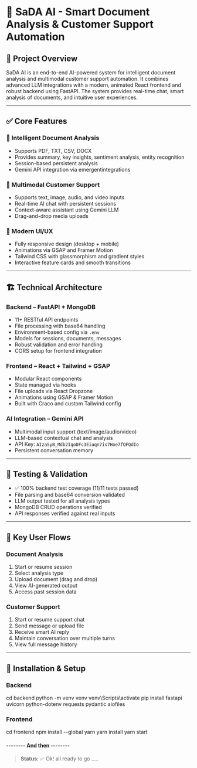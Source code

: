 # 🎉 SaDA AI - Smart Document Analysis & Customer Support Automation

## 🚀 Project Overview

SaDA AI is an end-to-end AI-powered system for intelligent document analysis and multimodal customer support automation. It combines advanced LLM integrations with a modern, animated React frontend and robust backend using FastAPI. The system provides real-time chat, smart analysis of documents, and intuitive user experiences.

---

## ✅ Core Features

### 📂 Intelligent Document Analysis
- Supports PDF, TXT, CSV, DOCX
- Provides summary, key insights, sentiment analysis, entity recognition
- Session-based persistent analysis
- Gemini API integration via emergentintegrations

### 💬 Multimodal Customer Support
- Supports text, image, audio, and video inputs
- Real-time AI chat with persistent sessions
- Context-aware assistant using Gemini LLM
- Drag-and-drop media uploads

### 🎨 Modern UI/UX
- Fully responsive design (desktop + mobile)
- Animations via GSAP and Framer Motion
- Tailwind CSS with glassmorphism and gradient styles
- Interactive feature cards and smooth transitions

---

## 🏗️ Technical Architecture

### Backend – FastAPI + MongoDB
- 11+ RESTful API endpoints
- File processing with base64 handling
- Environment-based config via `.env`
- Models for sessions, documents, messages
- Robust validation and error handling
- CORS setup for frontend integration

### Frontend – React + Tailwind + GSAP
- Modular React components
- State managed via hooks
- File uploads via React Dropzone
- Animations using GSAP & Framer Motion
- Built with Craco and custom Tailwind config

### AI Integration – Gemini API
- Multimodal input support (text/image/audio/video)
- LLM-based contextual chat and analysis
- API Key: `AIzaSyB_Mdb2IqoDFc3Eiuqn7is7Hoe7fQFQdIo`
- Persistent conversation memory

---

## 🧪 Testing & Validation

- ✅ 100% backend test coverage (11/11 tests passed)
- File parsing and base64 conversion validated
- LLM output tested for all analysis types
- MongoDB CRUD operations verified
- API responses verified against real inputs

---

## 📱 Key User Flows

### Document Analysis
1. Start or resume session
2. Select analysis type
3. Upload document (drag and drop)
4. View AI-generated output
5. Access past session data

### Customer Support
1. Start or resume support chat
2. Send message or upload file
3. Receive smart AI reply
4. Maintain conversation over multiple turns
5. View full message history

---

## 🔧 Installation & Setup

### Backend 

cd backend
python -m venv venv
venv\Scripts\activate
pip install fastapi uvicorn python-dotenv requests pydantic aiofiles


### Frontend

cd frontend
npm install --global yarn
yarn install
yarn start

#### -------- And then --------

> **Status:** ✅ Ok! all ready to go .....
